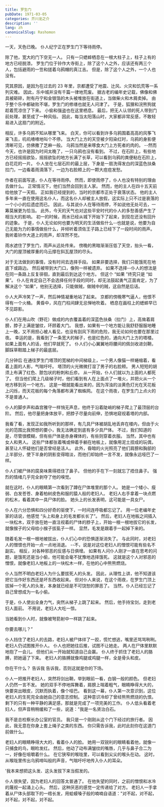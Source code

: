 ```yaml
---
title: 罗生门
pubDate: 1971-03-05
categories: 芥川龙之介
description: ''
lang: zh
canonicalSlug: Rashomon
---
```


一天，天色已晚。 仆人纪宁正在罗生门下等待雨停。

除了他，宽大的门下空无一人。 只有一只蟋蟀栖息在一根大柱子上，柱子上有的地方已经脱漆。 罗生门位于铃作大寺街上，除了这个人之外，应该还有两三个人，包括避雨的一笠和搓着乌鸦帽的真江吉。 但是，除了这个人之外，一个人也没有。

究其原因，是因为在过去的 23 年里，京都遭受了地震、辻风、火灾和饥荒等一系列灾难。 因此，乐中城并没有千篇一律地荒废。 据古老的编年史记载，佛像和佛具被砸碎，附有丹宁和金银箔的木头被堆放在街道上，当做柴火和木屑卖掉。 由于整个乐中都破败不堪，罗生门的修缮也就无人问津了。 于是，狐狸和浣熊狗就趁着荒凉住了下来。 小偷和强盗也在这里栖息。 最后，把无人认领的死人带到门前处理，甚至成了一种风俗。 因此，每当太阳落山时，大家都非常反感，不敢轻易进入这扇门的附近。

相反，许多乌鸦不知从哪里飞来。 白天，你可以看到许多乌鸦围着高高的风筝飞来飞去，叽叽喳喳地叫个不停。 当大门上方的天空被夕阳染红时，乌鸦的身影便清晰可见，仿佛撒了芝麻一般。 乌鸦当然是来啄食大门上方死者的肉的。 --然而今天，也许是因为时间太晚了，一只乌鸦也没有看到。 不过，在石阶上，有些地方已经摇摇欲坠，摇摇欲坠的地方长满了长草，可以看到乌鸦的粪便粘在石阶上，白花花的一片。 仆人坐在七层石阶的最上层，下身是一扇洗得发白的深蓝色扶桑拉门，一边看着雨滴落下，一边为右脸颊上的一颗大痘痘发愁。

作者在前面写道，仆人在等待雨停。 然而，即使雨停了，仆人也没有特别的理由去做什么。 正常情况下，他们当然会回到主人家。 然而，他的主人在四十五天前给他放了一天假。 正如我已经提到的，当时的京都市正处于衰落状态。 他的主人多年来一直在使用这名仆人，而这名仆人却被主人放假，这实际上只不过是衰落的一个小小的后遗症而已。 因此，与其说仆人在等待雨停，不如说他无处可去，一筹莫展更为恰当。 此外，今天的天气也对这些平安时代的仆人的多愁善感产生了相当大的影响。 初一的时候，雨水已经从城下开始下了起来，到现在还没有回升的迹象。 于是，仆人无论如何也要为明天的生活做些什么--也就是说，他要为自己无能为力的事情做些什么，并倾听着须佐王子路上已经下了一段时间的雨声。 我听着铃作大道上的雨声，却浑然不觉。

雨水遮住了罗生门，雨声从远处传来。 傍晚的黑暗渐渐压低了天空，抬头一看，大门的屋顶被厚重的乌云撑在斜瓦屋顶的尽头。

对于无法做到的事情，没有时间去选择手段。 如果非要选择，我们只能饿死在地底下或路边。 然后被带到大门口，像狗一样被遗弃。 如果不选择--仆人的想法是在同一条路上反复徘徊，直到最后到达这个地方。 但这个 “如果 ”终究只是 “如果”。 仆人在肯定自己不会选择任何手段的同时，却无法鼓起勇气正面肯定，为了解决这个 “如果”，他别无选择，只能做贼，做贼中的贼，这自然是后话。

仆人大声冷笑了一声，然后神情凝重地站了起来。 京都的傍晚寒气逼人，他恨不得有一个火桶。 黄昏中，风在门柱间肆无忌惮地吹着。 栖息在画柱上的蟋蟀早已不见踪影。

仆人们在用山吹（野花）做成的内衣覆盖着的深蓝色扶桑（拉门）上，高耸着肩膀，脖子上满是皱纹，环顾着大门。 我想，如果有一个地方能让我舒舒服服地睡上一晚，又不用担心被人看见，也没有刮风下雨的危险，我无论如何也要在那里过夜。 幸运的是，我看到了一条宽大的梯子，也是红色的，通向大门上方的塔楼。 如果上面有人的话，他们早就死了。 仆人们小心翼翼地将腰间的佩剑收进剑鞘，脚踩草鞋踏上梯子的最底层。

几分钟后 在通往罗生门塔顶的宽梯的中间梯级上，一个男人像猫一样蜷缩着，看着上面的人影，气喘吁吁。 塔顶的火光微微打湿了男子的右脸颊。 男人短短的胡须上布满了红色、脓包状的粉刺和丘疹。 从一开始，仆人们就以为上面的人都死了。 但当他们爬上几级梯子时，他们看到有人在上面点了一堆火，并把火从一个地方移到另一个地方。 这是一眼就能看出来的，因为浑浊的淡黄色灯光在天花板上闪烁，而天花板的每个角落都布满了蜘蛛网。 在这个雨夜，在罗生门上点火的不是普通人。

仆人的脚步声和森宫雅守一样悄无声息，他终于沿着陡峭的梯子爬上了最顶层的台阶。 然后，他尽量把身体放平，把脖子尽量向前伸，恐惧地窥视着塔的内部。

我看了看，发现正如我所听到的那样，有几具尸体被胡乱地丢弃在楼内，但由于火光的范围比我预想的要小，我无法确定到底有多少具尸体。 不过，我们知道的是，尽管很模糊，但有些尸体是赤身裸体的，有些则穿着衣服。 当然，其中也有女人和男人。 这些尸体都张着嘴或伸着手躺在地板上，就像用泥土捏成的玩偶，甚至让人怀疑他们是否曾经是活人。 此外，昏暗的火光照亮了他们肩膀和胸部的上半部分，使下半身的阴影变得暗淡，而他们却始终一言不发，就像永远哑巴了一样。

仆人们被尸体的腐臭味熏得捂住了鼻子。 但他的手在下一刻就忘了捂住鼻子。 强烈的情绪几乎完全剥夺了他的嗅觉。

就在这时，仆人的眼睛第一次看到了蹲在尸体堆里的那个人。 她是一个矮小、瘦弱、白发苍苍、身着柏树皮色和服的猿人般的老妇人。 老妇人右手拿着一块点燃的松木，看着其中一具尸体的脸。 她头上的长发表明，这可能是一具女尸。

仆人在六分恐惧和四分好奇的驱使下，一时间连呼吸都忘记了。 用一位老编年史家的话说，他感觉 “头上和身上的毛发都长长了”。 然后，老妇人在地板之间插入一块松木，双手放在她一直注视着的尸体的脖子上，开始一根一根地拔它的长发，就像猴子的父母给小猴子拔虱子一样。 显然，毛发是跟着手一起掉下来的。

随着毛发一根一根地被拔出，仆人们心中的恐惧逐渐消失了。 与此同时，对老妇人的憎恨也开始一点一点地消退。 --不，说是对这位老妇人的憎恨可能有些名不副实。 相反，对各种邪恶的反感与日俱增。 如果有人问仆人刚才一直在思考的问题，是饿死还是当小偷，他可能会毫不犹豫地选择饿死。 这就是这个人对邪恶的憎恨，就像老妇人地板上的一块松木一样，在他的心中熊熊燃烧。

仆人当然不明白老妇人为什么要拔死人的头发。 因此，从理性上讲，他不知道该把它当作好东西还是坏东西收起来。 但对仆人来说，在这个雨夜，在罗生门顶上拔掉一个死人的头发，本身就已经是不可饶恕的罪恶了。 当然，仆人已经忘记了自己曾想成为一名小偷。

于是，仆人使出全身力气，突然从梯子上跳了起来。 然后，他手持宝剑，走到老妇人面前。 不用说，老妇人大吃一惊。

当她看到仆人时，就像被弩箭射中一样跳了起来。

你要去哪儿？”

仆人挡住了老妇人的去路，老妇人被尸体绊了一跤，慌忙想逃，嘴里还骂骂咧咧。 老妇人仍试图推开仆人。 仆人也把她往后推，试图不让她走。 两人在尸体里默默地抱了一会儿。 但他们从一开始就知道自己会赢。 仆人终于抓住了老妇人的胳膊，把她逼了下来。 老妇人的胳膊就像鸡腿或鸡腿一样，全是骨头和皮。

你在干什么？ 告诉我 告诉我，否则这就是你的下场。

仆人一把推开老妇人，突然将剑出鞘，举到眼前一看，白钢一般的颜色。 但老妇人仍然一言不发。 她的双手不停地挥舞着，肩膀上喘着粗气，眼睛睁得大大的，快要突出眼皮，沉默而执着，像个哑巴。 看到这一幕，仆人第一次意识到，这位老妇人的生死完全由她自己的意志控制。 这种意识冷却了曾经熊熊燃烧的仇恨。 剩下的只有一种平静的满足感，那就是完成了一项完美的工作。 仆人低头看着老妇人，但声音稍稍缓和了一些，说道："我是一名贤治白石。

我不是总检察长办公室的官员。 我只是一个刚刚从这个门下经过的旅行者。 因此，我无意在你身上套上绳子之类的东西。 你只需告诉我，此时此刻你在这道门前做什么。

老妇人的眼睛睁得大大的，看着仆人的脸。 她用一双锐利的眼睛看着他，就像一只捕食的鸟，眼睑发红。 然后，他动了动布满皱纹的嘴唇，几乎与鼻子合二为一，好像在咀嚼着什么。 在它狭窄的喉咙里，可以看到尖尖的喉头在动。 这时，从喉咙里传出乌鸦啼叫般的声音，气喘吁吁地传入仆人的耳朵。

'我本来想把这头发、这头发拔下来当假发的。

仆人很失望，因为老妇人的回答太普通了。 在他失望的同时，之前的憎恨和冰冷的蔑视一起涌上心头。 然后，这种厌恶的感觉一定传递给了对方。 老妇人一手拿着从尸体头部取下的一绺长发，用蛤蟆嗓子般的喃喃自语道："对不起，对不起，对不起，对不起，对不起。
